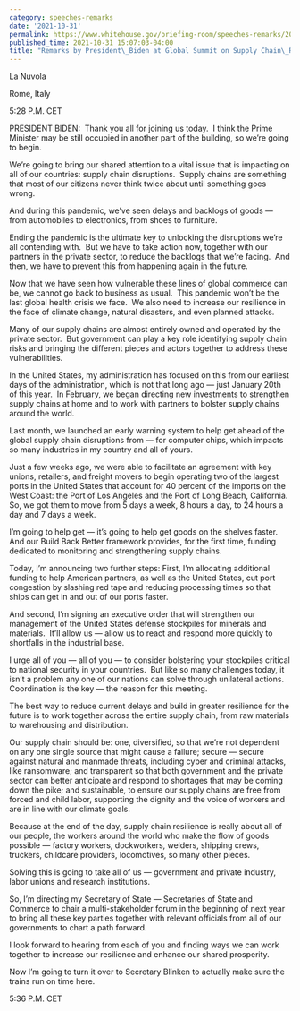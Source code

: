 ```yaml
---
category: speeches-remarks
date: '2021-10-31'
permalink: https://www.whitehouse.gov/briefing-room/speeches-remarks/2021/10/31/remarks-by-president-biden-at-global-summit-on-supply-chain-resilience/
published_time: 2021-10-31 15:07:03-04:00
title: "Remarks by President\_Biden at Global Summit on Supply Chain\_Resilience"
---
```

 
La Nuvola

Rome, Italy

5:28 P.M. CET

PRESIDENT BIDEN:  Thank you all for joining us today.  I think the Prime
Minister may be still occupied in another part of the building, so we’re
going to begin.

We’re going to bring our shared attention to a vital issue that is
impacting on all of our countries: supply chain disruptions.  Supply
chains are something that most of our citizens never think twice about
until something goes wrong.

And during this pandemic, we’ve seen delays and backlogs of goods — from
automobiles to electronics, from shoes to furniture.

Ending the pandemic is the ultimate key to unlocking the disruptions
we’re all contending with.  But we have to take action now, together
with our partners in the private sector, to reduce the backlogs that
we’re facing.  And then, we have to prevent this from happening again in
the future.

Now that we have seen how vulnerable these lines of global commerce can
be, we cannot go back to business as usual.  This pandemic won’t be the
last global health crisis we face.  We also need to increase our
resilience in the face of climate change, natural disasters, and even
planned attacks. 

Many of our supply chains are almost entirely owned and operated by the
private sector.  But government can play a key role identifying supply
chain risks and bringing the different pieces and actors together to
address these vulnerabilities.

In the United States, my administration has focused on this from our
earliest days of the administration, which is not that long ago — just
January 20th of this year.  In February, we began directing new
investments to strengthen supply chains at home and to work with
partners to bolster supply chains around the world.

Last month, we launched an early warning system to help get ahead of the
global supply chain disruptions from — for computer chips, which impacts
so many industries in my country and all of yours.

Just a few weeks ago, we were able to facilitate an agreement with key
unions, retailers, and freight movers to begin operating two of the
largest ports in the United States that account for 40 percent of the
imports on the West Coast: the Port of Los Angeles and the Port of Long
Beach, California.  So, we got them to move from 5 days a week, 8 hours
a day, to 24 hours a day and 7 days a week. 

I’m going to help get — it’s going to help get goods on the shelves
faster.  And our Build Back Better framework provides, for the first
time, funding dedicated to monitoring and strengthening supply chains. 

Today, I’m announcing two further steps: First, I’m allocating
additional funding to help American partners, as well as the United
States, cut port congestion by slashing red tape and reducing processing
times so that ships can get in and out of our ports faster. 

And second, I’m signing an executive order that will strengthen our
management of the United States defense stockpiles for minerals and
materials.  It’ll allow us — allow us to react and respond more quickly
to shortfalls in the industrial base.  

I urge all of you — all of you — to consider bolstering your stockpiles
critical to national security in your countries.  But like so many
challenges today, it isn’t a problem any one of our nations can solve
through unilateral actions.  Coordination is the key — the reason for
this meeting. 

The best way to reduce current delays and build in greater resilience
for the future is to work together across the entire supply chain, from
raw materials to warehousing and distribution. 

Our supply chain should be: one, diversified, so that we’re not
dependent on any one single source that might cause a failure; secure —
secure against natural and manmade threats, including cyber and criminal
attacks, like ransomware; and transparent so that both government and
the private sector can better anticipate and respond to shortages that
may be coming down the pike; and sustainable, to ensure our supply
chains are free from forced and child labor, supporting the dignity and
the voice of workers and are in line with our climate goals.

Because at the end of the day, supply chain resilience is really about
all of our people, the workers around the world who make the flow of
goods possible — factory workers, dockworkers, welders, shipping crews,
truckers, childcare providers, locomotives, so many other pieces.

Solving this is going to take all of us — government and private
industry, labor unions and research institutions.

So, I’m directing my Secretary of State — Secretaries of State and
Commerce to chair a multi-stakeholder forum in the beginning of next
year to bring all these key parties together with relevant officials
from all of our governments to chart a path forward.

I look forward to hearing from each of you and finding ways we can work
together to increase our resilience and enhance our shared prosperity.

Now I’m going to turn it over to Secretary Blinken to actually make sure
the trains run on time here.

5:36 P.M. CET
